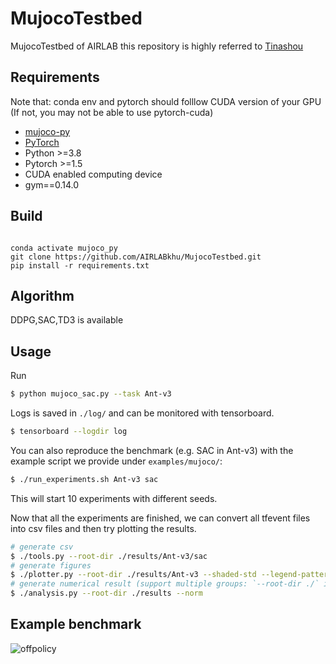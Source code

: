 # MujocoTestbed

MujocoTestbed of AIRLAB
this repository is highly referred to [Tinashou](https://github.com/thu-ml/tianshou)


## Requirements
Note that: conda env and pytorch should folllow CUDA version of your GPU (If not, you may not be able to use pytorch-cuda)
*   [mujoco-py](https://github.com/AIRLABkhu/Manuals/tree/main/Reinforcement%20Learning/Mujoco)
*   [PyTorch](http://pytorch.org/)
* Python >=3.8
* Pytorch >=1.5
* CUDA enabled computing device
* gym==0.14.0

## Build
<pre><code>
conda activate mujoco_py
git clone https://github.com/AIRLABkhu/MujocoTestbed.git
pip install -r requirements.txt
</code></pre>

## Algorithm
DDPG,SAC,TD3 is available

## Usage


Run

```bash
$ python mujoco_sac.py --task Ant-v3
```

Logs is saved in `./log/` and can be monitored with tensorboard.

```bash
$ tensorboard --logdir log
```

You can also reproduce the benchmark (e.g. SAC in Ant-v3) with the example script we provide under `examples/mujoco/`:

```bash
$ ./run_experiments.sh Ant-v3 sac
```

This will start 10 experiments with different seeds.

Now that all the experiments are finished, we can convert all tfevent files into csv files and then try plotting the results.

```bash
# generate csv
$ ./tools.py --root-dir ./results/Ant-v3/sac
# generate figures
$ ./plotter.py --root-dir ./results/Ant-v3 --shaded-std --legend-pattern "\\w+"
# generate numerical result (support multiple groups: `--root-dir ./` instead of single dir)
$ ./analysis.py --root-dir ./results --norm
```

## Example benchmark
![offpolicy](https://user-images.githubusercontent.com/75155964/190888083-e77c66f9-68e7-4673-bdb7-c5648da3754c.png)
